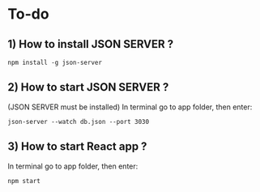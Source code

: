 # To-do 

## 1) How to install JSON SERVER ?

`npm install -g json-server`


## 2) How to start JSON SERVER ?

(JSON SERVER must be installed)
In terminal go to app folder, then enter:

`json-server --watch db.json --port 3030`


## 3) How to start React app ?

In terminal go to app folder, then enter:

`npm start`
